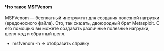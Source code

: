 #### Что такое MSFVenom
MSFVenom — бесплатный инструмент для создания полезной нагрузки (вредоносного файла). Это, так сказать, двоюродный брат Metasploit. С его помощью вы можете создавать различные полезные нагрузки, шелл-код и обратный шелл.
* msfvenom -h => отобразить справку
